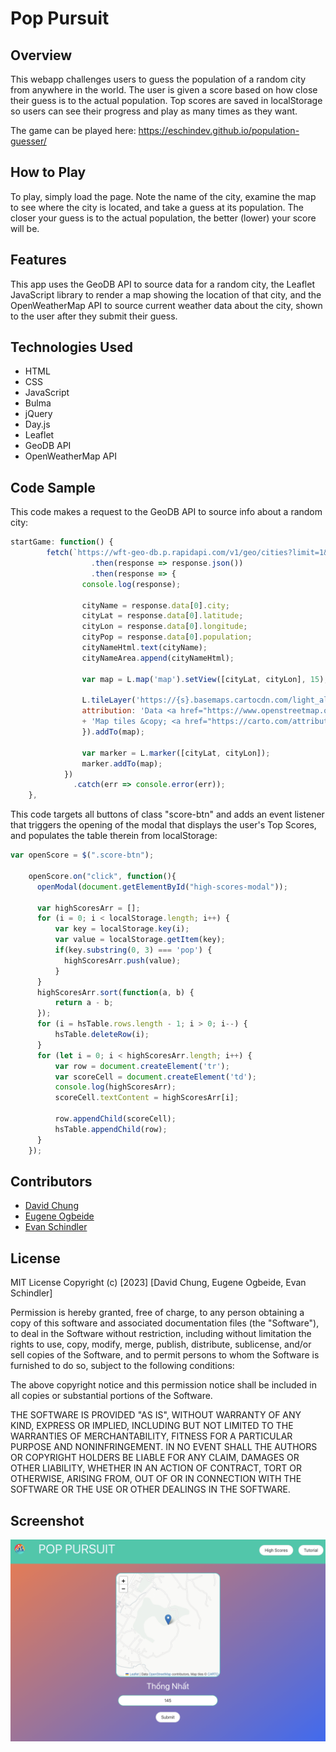 # Pop Pursuit

## Overview
This webapp challenges users to guess the population of a random city from anywhere in the world. The user is given a score based on how close their guess is to the actual population. Top scores are saved in localStorage so users can see their progress and play as many times as they want.

The game can be played here: https://eschindev.github.io/population-guesser/

## How to Play
To play, simply load the page. Note the name of the city, examine the map to see where the city is located, and take a guess at its population. The closer your guess is to the actual population, the better (lower) your score will be.

## Features
This app uses the GeoDB API to source data for a random city, the Leaflet JavaScript library to render a map showing the location of that city, and the OpenWeatherMap API to source current weather data about the city, shown to the user after they submit their guess. 

## Technologies Used
- HTML
- CSS
- JavaScript
- Bulma
- jQuery
- Day.js
- Leaflet
- GeoDB API
- OpenWeatherMap API

## Code Sample

This code makes a request to the GeoDB API to source info about a random city: 
```js
startGame: function() {
        fetch(`https://wft-geo-db.p.rapidapi.com/v1/geo/cities?limit=1&offset=${randomCityNum}`, options)
			      .then(response => response.json())
			      .then(response => {
                console.log(response);

                cityName = response.data[0].city;
                cityLat = response.data[0].latitude;
                cityLon = response.data[0].longitude;
                cityPop = response.data[0].population;
                cityNameHtml.text(cityName);
                cityNameArea.append(cityNameHtml);

                var map = L.map('map').setView([cityLat, cityLon], 15);

                L.tileLayer('https://{s}.basemaps.cartocdn.com/light_all/{z}/{x}/{y}.png', {
                attribution: 'Data <a href="https://www.openstreetmap.org/copyright">OpenStreetMap</a> contributors, '
                + 'Map tiles &copy; <a href="https://carto.com/attribution">CARTO</a>'
                }).addTo(map);

                var marker = L.marker([cityLat, cityLon]);
                marker.addTo(map);
            })
	          .catch(err => console.error(err));
    },
```

This code targets all buttons of class "score-btn" and adds an event listener that triggers the opening of the modal that displays the user's Top Scores, and populates the table therein from localStorage:

```js
var openScore = $(".score-btn");

    openScore.on("click", function(){
      openModal(document.getElementById("high-scores-modal"));

      var highScoresArr = [];
      for (i = 0; i < localStorage.length; i++) {
          var key = localStorage.key(i);
          var value = localStorage.getItem(key);
          if(key.substring(0, 3) === 'pop') {
            highScoresArr.push(value);
          }
      }
      highScoresArr.sort(function(a, b) {
          return a - b;
      });
      for (i = hsTable.rows.length - 1; i > 0; i--) {
          hsTable.deleteRow(i);
      }
      for (let i = 0; i < highScoresArr.length; i++) {
          var row = document.createElement('tr');
          var scoreCell = document.createElement('td');
          console.log(highScoresArr);
          scoreCell.textContent = highScoresArr[i];
        
          row.appendChild(scoreCell);
          hsTable.appendChild(row);
      }
    });
```


## Contributors
- [David Chung](https://github.com/dchung13/)
- [Eugene Ogbeide](https://github.com/eogbeide424/)
- [Evan Schindler](https://github.com/eschindev/)

## License

MIT License
Copyright (c) [2023] [David Chung, Eugene Ogbeide, Evan Schindler]

Permission is hereby granted, free of charge, to any person obtaining a copy
of this software and associated documentation files (the "Software"), to deal
in the Software without restriction, including without limitation the rights
to use, copy, modify, merge, publish, distribute, sublicense, and/or sell
copies of the Software, and to permit persons to whom the Software is
furnished to do so, subject to the following conditions:

The above copyright notice and this permission notice shall be included in all
copies or substantial portions of the Software.

THE SOFTWARE IS PROVIDED "AS IS", WITHOUT WARRANTY OF ANY KIND, EXPRESS OR
IMPLIED, INCLUDING BUT NOT LIMITED TO THE WARRANTIES OF MERCHANTABILITY,
FITNESS FOR A PARTICULAR PURPOSE AND NONINFRINGEMENT. IN NO EVENT SHALL THE
AUTHORS OR COPYRIGHT HOLDERS BE LIABLE FOR ANY CLAIM, DAMAGES OR OTHER
LIABILITY, WHETHER IN AN ACTION OF CONTRACT, TORT OR OTHERWISE, ARISING FROM,
OUT OF OR IN CONNECTION WITH THE SOFTWARE OR THE USE OR OTHER DEALINGS IN THE
SOFTWARE.

## Screenshot 

![Pop Pursuit Screenshot](./assets/images/pop-pursuit-screenshot.png)
